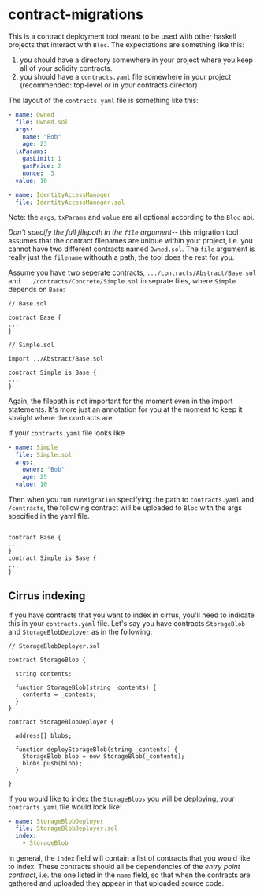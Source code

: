 # contract-migrations

This is a contract deployment tool meant to be used with other haskell projects that interact with `Bloc`.
The expectations are something like this:

1. you should have a directory somewhere in your project where you keep all of your solidity contracts.
2. you should have a `contracts.yaml` file somewhere in your project (recommended: top-level or in your contracts director)

The layout of the `contracts.yaml` file is something like this:
```yaml
- name: Owned
  file: Owned.sol
  args:
    name: "Bob"
    age: 23
  txParams:
    gasLimit: 1
    gasPrice: 2
    nonce:  3
  value: 10

- name: IdentityAccessManager
  file: IdentityAccessManager.sol
```

Note: the `args`, `txParams` and `value` are all optional according to the `Bloc` api. 

*Don't specify the full filepath in the `file` argument*-- this migration tool assumes that the contract
filenames are unique within your project, i.e. you cannot have two different contracts named `Owned.sol`. The
`file` argument is really just the `filename` withouth a path, the tool does the rest for you.

Assume you have two seperate contracts, `.../contracts/Abstract/Base.sol` and `.../contracts/Concrete/Simple.sol` in seprate files, where `Simple` depends on `Base`:

```solidity
// Base.sol

contract Base {
...
}
```

```solidity
// Simple.sol

import ../Abstract/Base.sol

contract Simple is Base {
...
}
```
Again, the filepath is not important for the moment even in the import statements. It's more just an annotation for you at the moment to keep it straight where the contracts are.

If your `contracts.yaml` file looks like

```yaml
- name: Simple
  file: Simple.sol
  args:
    owner: "Bob"
    age: 25
  value: 10
```

Then when you run `runMigration` specifying the path to `contracts.yaml` and `/contracts`, the following contract will be
uploaded to `Bloc` with the args specified in the yaml file.

```solidity

contract Base {
...
}
contract Simple is Base {
...
}
```

## Cirrus indexing

If you have contracts that you want to index in cirrus, you'll need to indicate this in your `contracts.yaml` file. Let's say you have contracts `StorageBlob` and `StorageBlobDeployer` as in the following:

```solidity
// StorageBlobDeployer.sol

contract StorageBlob {

  string contents;

  function StorageBlob(string _contents) {
    contents = _contents;
  }
}

contract StorageBlobDeployer {

  address[] blobs;
  
  function deployStorageBlob(string _contents) {
    StorageBlob blob = new StorageBlob(_contents);
    blobs.push(blob);
  }

}
```

If you would like to index the `StorageBlobs` you will be deploying, your `contracts.yaml` file would look like:

```yaml
- name: StorageBlobDeployer
  file: StorageBlobDeployer.sol
  index:
    - StorageBlob
```

In general, the `index` field will contain a list of contracts that you would like to index. These contracts should all be dependencies of the _entry point contract_, i.e. the one listed in the `name` field, so that when the contracts are gathered and uploaded they appear in that uploaded source code. 
